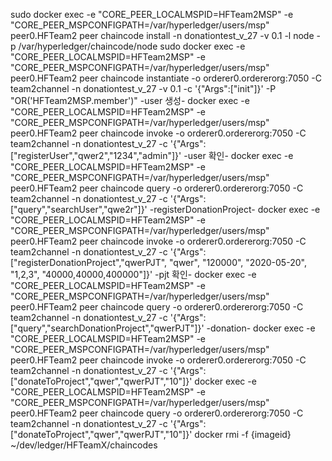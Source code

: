 sudo docker exec -e "CORE_PEER_LOCALMSPID=HFTeam2MSP" -e "CORE_PEER_MSPCONFIGPATH=/var/hyperledger/users/msp" peer0.HFTeam2 peer chaincode install -n donationtest_v_27 -v 0.1 -l node -p /var/hyperledger/chaincode/node
sudo docker exec -e "CORE_PEER_LOCALMSPID=HFTeam2MSP" -e "CORE_PEER_MSPCONFIGPATH=/var/hyperledger/users/msp" peer0.HFTeam2 peer chaincode instantiate -o orderer0.ordererorg:7050 -C team2channel -n donationtest_v_27 -v 0.1 -c '{"Args":["init"]}' -P "OR('HFTeam2MSP.member')"
-user 생성-
docker exec -e "CORE_PEER_LOCALMSPID=HFTeam2MSP" -e "CORE_PEER_MSPCONFIGPATH=/var/hyperledger/users/msp" peer0.HFTeam2 peer chaincode invoke -o orderer0.ordererorg:7050 -C team2channel -n donationtest_v_27 -c '{"Args":["registerUser","qwer2","1234","admin"]}'
-user 확인-
docker exec -e "CORE_PEER_LOCALMSPID=HFTeam2MSP" -e "CORE_PEER_MSPCONFIGPATH=/var/hyperledger/users/msp" peer0.HFTeam2 peer chaincode query -o orderer0.ordererorg:7050 -C team2channel -n donationtest_v_27 -c '{"Args":["query","searchUser","qwe2r"]}'
-registerDonationProject-
docker exec -e "CORE_PEER_LOCALMSPID=HFTeam2MSP" -e "CORE_PEER_MSPCONFIGPATH=/var/hyperledger/users/msp" peer0.HFTeam2 peer chaincode invoke -o orderer0.ordererorg:7050 -C team2channel -n donationtest_v_27 -c '{"Args":["registerDonationProject","qwerPJT", "qwer", "120000", "2020-05-20", "1,2,3", "40000,40000,400000"]}'
-pjt 확인-
docker exec -e "CORE_PEER_LOCALMSPID=HFTeam2MSP" -e "CORE_PEER_MSPCONFIGPATH=/var/hyperledger/users/msp" peer0.HFTeam2 peer chaincode query -o orderer0.ordererorg:7050 -C team2channel -n donationtest_v_27 -c '{"Args":["query","searchDonationProject","qwerPJT"]}'
-donation-
docker exec -e "CORE_PEER_LOCALMSPID=HFTeam2MSP" -e "CORE_PEER_MSPCONFIGPATH=/var/hyperledger/users/msp" peer0.HFTeam2 peer chaincode invoke -o orderer0.ordererorg:7050 -C team2channel -n donationtest_v_27 -c '{"Args":["donateToProject","qwer","qwerPJT","10"]}'
docker exec -e "CORE_PEER_LOCALMSPID=HFTeam2MSP" -e "CORE_PEER_MSPCONFIGPATH=/var/hyperledger/users/msp" peer0.HFTeam2 peer chaincode query -o orderer0.ordererorg:7050 -C team2channel -n donationtest_v_27 -c '{"Args":["donateToProject","qwer","qwerPJT","10"]}'
docker rmi -f {imageid}
~/dev/ledger/HFTeamX/chaincodes
